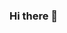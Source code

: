 ### Hi there 👋

<!--
**Cansualtun/Cansualtun** is a ✨ _special_ ✨ repository because its `README.md` (this file) appears on your GitHub profile.

Here are some ideas to get you started:

- 🌱 I’m currently learning JAVASCRİPT.
